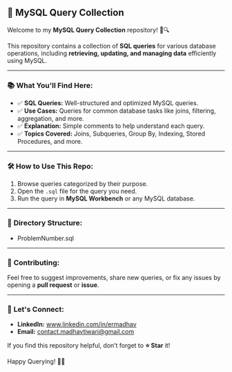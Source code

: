 ## 🚀 **MySQL Query Collection**  

Welcome to my **MySQL Query Collection** repository! 💾🔍  

This repository contains a collection of **SQL queries** for various database operations, including **retrieving, updating, and managing data** efficiently using MySQL.  

---  

### 📚 **What You'll Find Here:**  
- ✅ **SQL Queries:** Well-structured and optimized MySQL queries.  
- ✅ **Use Cases:** Queries for common database tasks like joins, filtering, aggregation, and more.  
- ✅ **Explanation:** Simple comments to help understand each query.  
- ✅ **Topics Covered:** Joins, Subqueries, Group By, Indexing, Stored Procedures, and more.  

---  

### 🛠️ **How to Use This Repo:**  
1. Browse queries categorized by their purpose.  
2. Open the `.sql` file for the query you need.  
3. Run the query in **MySQL Workbench** or any MySQL database.  

---  

### 📂 **Directory Structure:**  

- ProblemNumber.sql

---  

### 🤝 **Contributing:**  
Feel free to suggest improvements, share new queries, or fix any issues by opening a **pull request** or **issue**.  

---  

### 🌟 **Let's Connect:**  
- **LinkedIn:** www.linkedin.com/in/ermadhav  
- **Email:** contact.madhavtiwari@gmail.com  

If you find this repository helpful, don’t forget to **⭐ Star** it!  

Happy Querying! 🚀✨  
